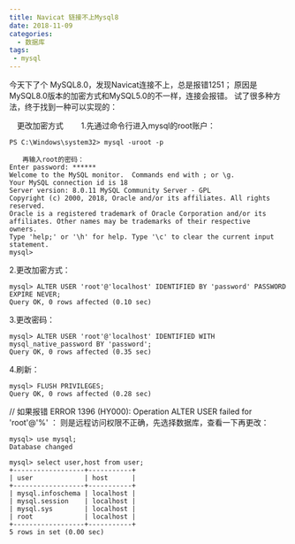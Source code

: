 ```yaml
---
title: Navicat 链接不上Mysql8
date: 2018-11-09
categories:
  - 数据库
tags:
 - mysql
---
```


今天下了个 MySQL8.0，发现Navicat连接不上，总是报错1251；
原因是MySQL8.0版本的加密方式和MySQL5.0的不一样，连接会报错。
试了很多种方法，终于找到一种可以实现的：
<!-- more -->
　更改加密方式
　　1.先通过命令行进入mysql的root账户：
```
PS C:\Windows\system32> mysql -uroot -p

　　再输入root的密码：
Enter password: ******
Welcome to the MySQL monitor.  Commands end with ; or \g.
Your MySQL connection id is 18
Server version: 8.0.11 MySQL Community Server - GPL
Copyright (c) 2000, 2018, Oracle and/or its affiliates. All rights reserved.
Oracle is a registered trademark of Oracle Corporation and/or its
affiliates. Other names may be trademarks of their respective
owners.
Type 'help;' or '\h' for help. Type '\c' to clear the current input statement.
mysql>
```

2.更改加密方式：
```
mysql> ALTER USER 'root'@'localhost' IDENTIFIED BY 'password' PASSWORD EXPIRE NEVER;
Query OK, 0 rows affected (0.10 sec)
```
 3.更改密码：
 ```
mysql> ALTER USER 'root'@'localhost' IDENTIFIED WITH mysql_native_password BY 'password';
Query OK, 0 rows affected (0.35 sec)
```
4.刷新：
```
mysql> FLUSH PRIVILEGES;
Query OK, 0 rows affected (0.28 sec)
```
// 如果报错   ERROR 1396 (HY000): Operation ALTER USER failed for 'root'@'%' ：
则是远程访问权限不正确，先选择数据库，查看一下再更改：
```
mysql> use mysql;
Database changed

mysql> select user,host from user;
+------------------+-----------+
| user             | host      |
+------------------+-----------+
| mysql.infoschema | localhost |
| mysql.session    | localhost |
| mysql.sys        | localhost |
| root             | localhost |
+------------------+-----------+
5 rows in set (0.00 sec)
```


